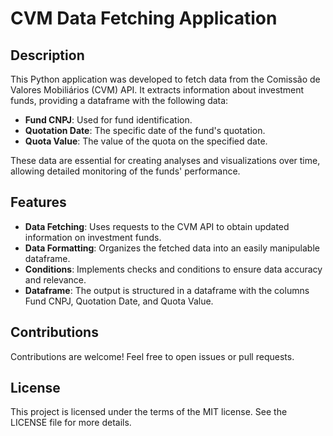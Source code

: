 # CVM Data Fetching Application

## Description

This Python application was developed to fetch data from the Comissão de Valores Mobiliários (CVM) API. It extracts information about investment funds, providing a dataframe with the following data:

- **Fund CNPJ**: Used for fund identification.
- **Quotation Date**: The specific date of the fund's quotation.
- **Quota Value**: The value of the quota on the specified date.

These data are essential for creating analyses and visualizations over time, allowing detailed monitoring of the funds' performance.

## Features

- **Data Fetching**: Uses requests to the CVM API to obtain updated information on investment funds.
- **Data Formatting**: Organizes the fetched data into an easily manipulable dataframe.
- **Conditions**: Implements checks and conditions to ensure data accuracy and relevance.
- **Dataframe**: The output is structured in a dataframe with the columns Fund CNPJ, Quotation Date, and Quota Value.

## Contributions

Contributions are welcome! Feel free to open issues or pull requests.

## License

This project is licensed under the terms of the MIT license. See the LICENSE file for more details.
